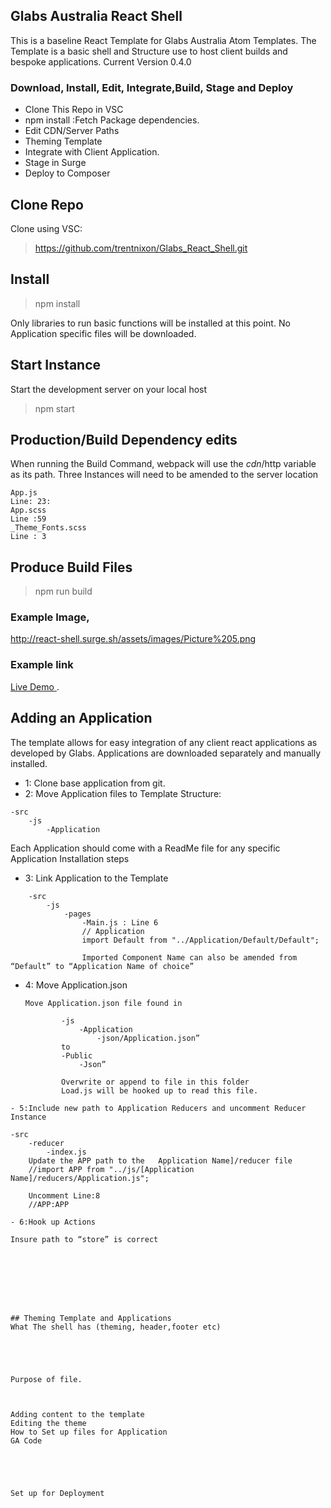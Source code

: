 ## Glabs Australia React Shell

This is a baseline React Template for Glabs Australia Atom Templates.
The Template is a basic shell and Structure use to host client builds and bespoke applications.
Current Version 0.4.0

### Download, Install, Edit, Integrate,Build, Stage and  Deploy

- Clone This Repo in VSC
- npm install :Fetch Package dependencies.
- Edit CDN/Server Paths
- Theming Template
- Integrate with Client Application.
- Stage in Surge
- Deploy to Composer

## Clone Repo

Clone using VSC:
> https://github.com/trentnixon/Glabs_React_Shell.git

 ## Install
> npm install

Only libraries to run basic functions will be installed at this point. No Application specific files will be downloaded.






 ## Start Instance

Start the development server on your local host

 > npm start


## Production/Build Dependency edits

When running the Build Command, webpack will use the $cdn/$http variable as its path. Three Instances will need to be amended to the server location
```
App.js
Line: 23:
App.scss
Line :59
_Theme_Fonts.scss
Line : 3
```
## Produce Build Files
 > npm run build

### Example Image,
http://react-shell.surge.sh/assets/images/Picture%205.png
### Example link
[Live Demo ](http://react-shell.surge.sh/).





## Adding an Application

The template allows for easy integration of any client react applications as developed by Glabs. Applications are downloaded separately and manually installed.
- 1: Clone base application from git.
- 2: Move Application files to Template Structure:
```
-src
    -js
		-Application
```
Each Application should come with a ReadMe file for any specific Application Installation steps

- 3: Link Application to the Template
```
    -src
        -js
            -pages
                -Main.js : Line 6
                // Application
                import Default from "../Application/Default/Default";
    
                Imported Component Name can also be amended from “Default” to “Application Name of choice”
```
- 4: Move Application.json
	```
	Move Application.json file found in 
            
            -js
                -Application
                    -json/Application.json” 
            to 
            -Public
                -Json” 

            Overwrite or append to file in this folder
            Load.js will be hooked up to read this file.
```
- 5:Include new path to Application Reducers and uncomment Reducer Instance
```
	-src
        -reducer
            -index.js
        Update the APP path to the   Application Name]/reducer file
        //import APP from "../js/[Application Name]/reducers/Application.js";
    
        Uncomment Line:8
        //APP:APP
```
- 6:Hook up Actions
```
	Insure path to “store” is correct
```







## Theming Template and Applications
What The shell has (theming, header,footer etc)





Purpose of file.



Adding content to the template
Editing the theme
How to Set up files for Application
GA Code





Set up for Deployment






